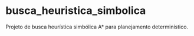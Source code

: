 # busca_heuristica_simbolica
Projeto de busca heurística simbólica A* para planejamento determinístico.
